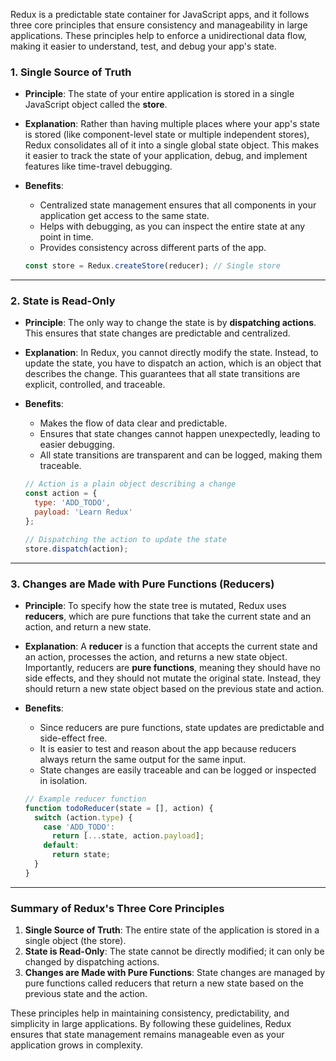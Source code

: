 Redux is a predictable state container for JavaScript apps, and it follows three core principles that ensure consistency and manageability in large applications. These principles help to enforce a unidirectional data flow, making it easier to understand, test, and debug your app's state.

### **1. Single Source of Truth**

- **Principle**: The state of your entire application is stored in a single JavaScript object called the **store**.
  
- **Explanation**: Rather than having multiple places where your app's state is stored (like component-level state or multiple independent stores), Redux consolidates all of it into a single global state object. This makes it easier to track the state of your application, debug, and implement features like time-travel debugging.

- **Benefits**:
  - Centralized state management ensures that all components in your application get access to the same state.
  - Helps with debugging, as you can inspect the entire state at any point in time.
  - Provides consistency across different parts of the app.

  ```javascript
  const store = Redux.createStore(reducer); // Single store
  ```

---

### **2. State is Read-Only**

- **Principle**: The only way to change the state is by **dispatching actions**. This ensures that state changes are predictable and centralized.

- **Explanation**: In Redux, you cannot directly modify the state. Instead, to update the state, you have to dispatch an action, which is an object that describes the change. This guarantees that all state transitions are explicit, controlled, and traceable.

- **Benefits**:
  - Makes the flow of data clear and predictable.
  - Ensures that state changes cannot happen unexpectedly, leading to easier debugging.
  - All state transitions are transparent and can be logged, making them traceable.

  ```javascript
  // Action is a plain object describing a change
  const action = {
    type: 'ADD_TODO',
    payload: 'Learn Redux'
  };

  // Dispatching the action to update the state
  store.dispatch(action);
  ```

---

### **3. Changes are Made with Pure Functions (Reducers)**

- **Principle**: To specify how the state tree is mutated, Redux uses **reducers**, which are pure functions that take the current state and an action, and return a new state.

- **Explanation**: A **reducer** is a function that accepts the current state and an action, processes the action, and returns a new state object. Importantly, reducers are **pure functions**, meaning they should have no side effects, and they should not mutate the original state. Instead, they should return a new state object based on the previous state and action.

- **Benefits**:
  - Since reducers are pure functions, state updates are predictable and side-effect free.
  - It is easier to test and reason about the app because reducers always return the same output for the same input.
  - State changes are easily traceable and can be logged or inspected in isolation.

  ```javascript
  // Example reducer function
  function todoReducer(state = [], action) {
    switch (action.type) {
      case 'ADD_TODO':
        return [...state, action.payload];
      default:
        return state;
    }
  }
  ```

---

### **Summary of Redux's Three Core Principles**

1. **Single Source of Truth**: The entire state of the application is stored in a single object (the store).
2. **State is Read-Only**: The state cannot be directly modified; it can only be changed by dispatching actions.
3. **Changes are Made with Pure Functions**: State changes are managed by pure functions called reducers that return a new state based on the previous state and the action.

These principles help in maintaining consistency, predictability, and simplicity in large applications. By following these guidelines, Redux ensures that state management remains manageable even as your application grows in complexity.
